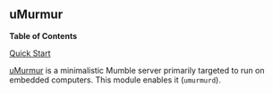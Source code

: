 ## uMurmur

**Table of Contents**

[Quick Start](#module-service-umurmur-quick-start)

[uMurmur](http://umurmur.net/) is a minimalistic Mumble server primarily targeted to run on embedded computers. This module enables it (`umurmurd`).
